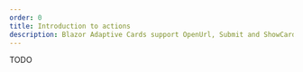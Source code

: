 ```yaml
---
order: 0
title: Introduction to actions
description: Blazor Adaptive Cards support OpenUrl, Submit and ShowCard actions
---
```


TODO



